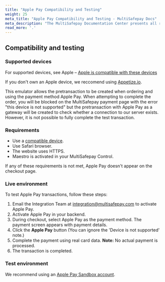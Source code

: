 ```yaml
---
title: "Apple Pay Compatibility and Testing"
weight: 25
meta_title: "Apple Pay Compatibility and Testing - MultiSafepay Docs"
meta_description: "The MultiSafepay Documentation Center presents all relevant information about our Plugins and API. You can also find support pages for payment methods, tools and general questions as well as the contact details of our Support and Integration Teams."
read_more: '.'
---
```


## Compatibility and testing

### Supported devices
For supported devices, see Apple – [Apple is compatible with these devices](https://support.apple.com/en-us/HT208531)

If you don't own an Apple device, we reccomend using [Appetize.io](https://appetize.io).

This emulator allows the pretransaction to be created when ordering and using the payment method Apple Pay. When attempting to complete the order, you will be blocked on the MultiSafepay payment page with the error "this device is not supported" but the pretransaction with Apple Pay as a gateway will be created to check whether a connection to our server exists. However, it is not possible to fully complete the test transaction.

### Requirements

- Use a [compatible device](https://support.apple.com/en-us/HT208531).
- Use Safari browser.
- The website uses HTTPS.
- Maestro is activated in your MultiSafepay Control.

If any of these requirements is not met, Apple Pay doesn't appear on the checkout page.

### Live environment

To test Apple Pay transactions, follow these steps:

1. Email the Integration Team at <integration@multisafepay.com> to activate Apple Pay.
2. Activate Apple Pay in your backend.
3. During checkout, select Apple Pay as the payment method. The payment screen appears with payment details. 
4. Click the **Apple Pay** button (You can ignore the 'Device is not supported' note.)
5. Complete the payment using real card data. **Note:** No actual payment is processed.
6. The transaction is completed.

### Test environment

We recommend using an [Apple Pay Sandbox account](https://developer.apple.com/apple-pay/sandbox-testing).

